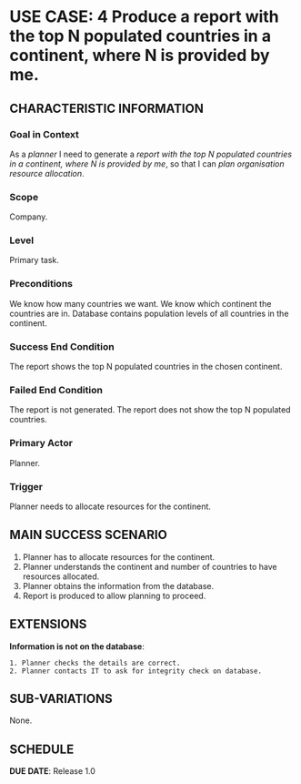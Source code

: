 # USE CASE: 4 Produce a report with the top N populated countries in a continent, where N is provided by me.

## CHARACTERISTIC INFORMATION

### Goal in Context

As a *planner* I need to generate a *report with the top N populated countries in a continent, where N is provided by me*, so that I can *plan organisation resource allocation*.

### Scope

Company.

### Level

Primary task.

### Preconditions

We know how many countries we want.  We know which continent the countries are in.  Database contains population levels of all countries in the continent.

### Success End Condition

The report shows the top N populated countries in the chosen continent.

### Failed End Condition

The report is not generated.
The report does not show the top N populated countries.

### Primary Actor

Planner.

### Trigger

Planner needs to allocate resources for the continent.

## MAIN SUCCESS SCENARIO

1. Planner has to allocate resources for the continent.
2. Planner understands the continent and number of countries to have resources allocated.
3. Planner obtains the information from the database.
4. Report is produced to allow planning to proceed.

## EXTENSIONS

**Information is not on the database**:

    1. Planner checks the details are correct.
    2. Planner contacts IT to ask for integrity check on database.

## SUB-VARIATIONS

None.

## SCHEDULE

**DUE DATE**: Release 1.0